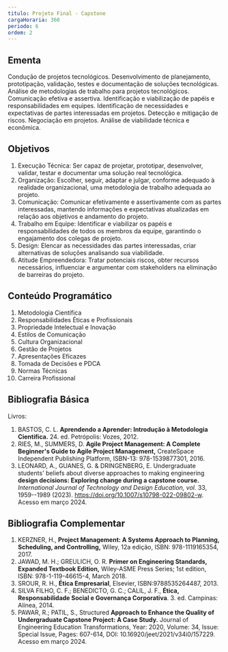 ```yaml
---
titulo: Projeto Final - Capstone
cargaHoraria: 360
periodo: 6
ordem: 2
---
```


## Ementa

Condução de projetos tecnológicos. Desenvolvimento de planejamento,
prototipação, validação, testes e documentação de soluções tecnológicas.
Análise de metodologias de trabalho para projetos tecnológicos.
Comunicação efetiva e assertiva. Identificação e viabilização de papéis
e responsabilidades em equipes. Identificação de necessidades e
expectativas de partes interessadas em projetos. Detecção e mitigação de
riscos. Negociação em projetos. Análise de viabilidade técnica e
econômica.

## Objetivos

1.  Execução Técnica: Ser capaz de projetar, prototipar,
    desenvolver, validar, testar e documentar uma solução real
    tecnológica.
2.  Organização: Escolher, seguir, adaptar e julgar, conforme
    adequado à realidade organizacional, uma metodologia de trabalho
    adequada ao projeto.
3.  Comunicação: Comunicar efetivamente e assertivamente com as
    partes interessadas, mantendo informações e expectativas atualizadas
    em relação aos objetivos e andamento do projeto.
4.  Trabalho em Equipe: Identificar e viabilizar os papéis e
    responsabilidades de todos os membros da equipe, garantindo o
    engajamento dos colegas de projeto.
5.  Design: Elencar as necessidades das partes interessadas, criar
    alternativas de soluções analisando sua viabilidade.
6.  Atitude Empreendedora: Tratar potenciais riscos, obter recursos
    necessários, influenciar e argumentar com stakeholders na eliminação
    de barreiras do projeto.

## Conteúdo Programático

1.  Metodologia Científica
2.  Responsabilidades Éticas e Profissionais
3.  Propriedade Intelectual e Inovação
4.  Estilos de Comunicação
5.  Cultura Organizacional
6.  Gestão de Projetos
7.  Apresentações Eficazes
8.  Tomada de Decisões e PDCA
9.  Normas Técnicas
10. Carreira Profissional

## Bibliografia Básica

Livros:

1. BASTOS, C. L. **Aprendendo a Aprender: Introdução à Metodologia
   Cientifica.** 24. ed. Petrópolis: Vozes, 2012.
2. RIES, M., SUMMERS, D. **Agile Project Management: A Complete
   Beginner\'s Guide to Agile Project Management,** CreateSpace
   Independent Publishing Platform, ISBN-13: 978-1539877301, 2016.
3. LEONARD, A., GUANES, G. & DRINGENBERG, E. Undergraduate students'
   beliefs about diverse approaches to making engineering **design
   decisions: Exploring change during a capstone course.** 
   _International Journal of Technology and Design Education, vol._ 33,
   1959--1989 (2023). https://doi.org/10.1007/s10798-022-09802-w.
   Acesso em março 2024.

## Bibliografia Complementar

1. KERZNER, H., **Project Management: A Systems Approach to Planning,
   Scheduling, and Controlling,** Wiley, 12a edição, ISBN:
   978-1119165354, 2017.
2. JAWAD, M. H.; GREULICH, O. R. **Primer on Engineering Standards,
   Expanded Textbook Edition,** Wiley-ASME Press Series; 1st edition,
   ISBN: 978-1-119-46615-4, March 2018.
3. SROUR, R. H., **Ética Empresarial**, Elsevier, ISBN:9788535264487, 2013.
4. SILVA FILHO, C. F.; BENEDICTO, G. C.; CALIL, J. F., **Ética,
   Responsabilidade Social e Governança Corporativa**. 3. ed. Campinas:
   Alínea, 2014.
5. PAWAR, R.; PATIL, S., Structured **Approach to Enhance the Quality
   of Undergraduate Capstone Project: A Case Study.** Journal of
   Engineering Education Transformations, Year: 2020, Volume: 34,
   Issue: Special Issue, Pages: 607-614, DOI:
   10.16920/jeet/2021/v34i0/157229. Acesso em março 2024.
